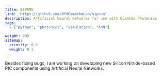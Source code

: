 ```yaml
---
title: SiPANN
link: 'https://github.com/BYUCamachoLab/sipann'
description: Artificial Neural Networks for use with Quantum Photonics
tags:
  - ["python", "photonics", "simulation", "ANN"]

weight: 999
sitemap:
  priority: 0.8
  weight: 0.1
---
```


Besides fixing bugs, I am working on developing new Silicon Nitride-based PIC components using Artificial Neural Networks.
